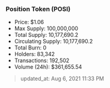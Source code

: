 
  ### Position Token (POSI)
  - Price: $1.06
  - Max Supply: 100,000,000
  - Total Supply: 10,177,690.2
  - Circulating Supply: 10,177,690.2
  - Total Burn: 0
  - Holders: 83,342
  - Transactions: 192,502
  - Volume (24h): $361,655.54

  > updated_at: Aug 6, 2021 11:33 PM
